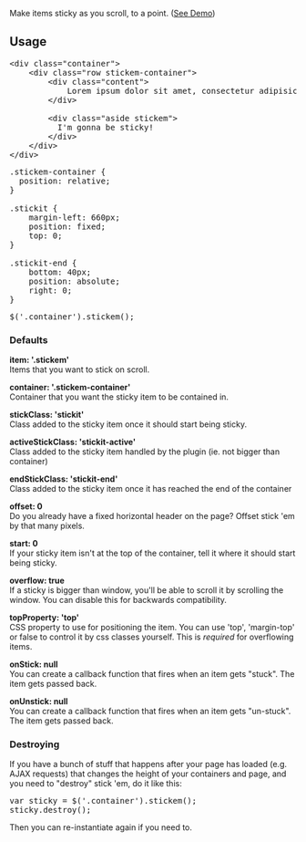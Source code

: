 Make items sticky as you scroll, to a point. ([See Demo](http://davist11.github.com/jQuery-Stickem/))

## Usage

<pre>&lt;div class="container">
	&lt;div class="row stickem-container">
		&lt;div class="content">
			Lorem ipsum dolor sit amet, consectetur adipisicing elit, sed do eiusmod tempor incididunt ut labore et dolore magna aliqua. Ut enim ad minim veniam, quis nostrud exercitation ullamco laboris nisi ut aliquip ex ea commodo consequat. Duis aute irure dolor in reprehenderit in voluptate velit esse cillum dolore eu fugiat nulla pariatur. Excepteur sint occaecat cupidatat non proident, sunt in culpa qui officia deserunt mollit anim id est laborum.
		&lt;/div>
		
		&lt;div class="aside stickem">
		  I'm gonna be sticky!
		&lt;/div>
	&lt;/div>
&lt;/div></pre>

<pre>.stickem-container {
  position: relative;
}

.stickit {
	margin-left: 660px;
	position: fixed;
	top: 0;
}

.stickit-end {
	bottom: 40px;
	position: absolute;
	right: 0;
}</pre>

<pre>$('.container').stickem();</pre>

### Defaults

**item: '.stickem'**<br>
Items that you want to stick on scroll.

**container: '.stickem-container'**<br>
Container that you want the sticky item to be contained in.

**stickClass: 'stickit'**<br>
Class added to the sticky item once it should start being sticky.

**activeStickClass: 'stickit-active'**<br>
Class added to the sticky item handled by the plugin (ie. not bigger than container)

**endStickClass: 'stickit-end'**<br>
Class added to the sticky item once it has reached the end of the container

**offset: 0**<br>
Do you already have a fixed horizontal header on the page? Offset stick 'em by that many pixels.

**start: 0**<br>
If your sticky item isn't at the top of the container, tell it where it should start being sticky.

**overflow: true**<br>
If a sticky is bigger than window, you'll be able to scroll it by scrolling the window. You can
disable this for backwards compatibility.

**topProperty: 'top'**<br>
CSS property to use for positioning the item. You can use 'top', 'margin-top' or false to control it
by css classes yourself. This is *required* for overflowing items.

**onStick: null**<br>
You can create a callback function that fires when an item gets "stuck". The item gets passed back.

**onUnstick: null**<br>
You can create a callback function that fires when an item gets "un-stuck". The item gets passed back.

### Destroying

If you have a bunch of stuff that happens after your page has loaded (e.g. AJAX requests) that changes the height of your containers and page, and you need to "destroy" stick 'em, do it like this:

<pre>var sticky = $('.container').stickem();
sticky.destroy();</pre>

Then you can re-instantiate again if you need to.